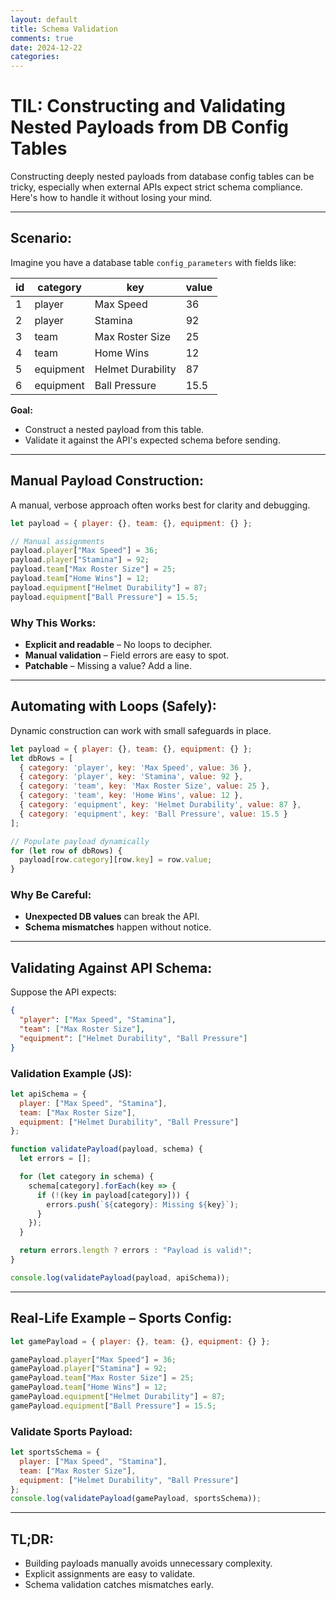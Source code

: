 ```yaml
---
layout: default
title: Schema Validation
comments: true
date: 2024-12-22
categories:
---
```

# TIL: Constructing and Validating Nested Payloads from DB Config Tables

Constructing deeply nested payloads from database config tables can be tricky, especially when external APIs expect strict schema compliance. Here's how to handle it without losing your mind.

---

## Scenario:
Imagine you have a database table `config_parameters` with fields like:

| id  | category  | key                            | value   |
|-----|-----------|--------------------------------|---------|
| 1   | player    | Max Speed                      | 36      |
| 2   | player    | Stamina                        | 92      |
| 3   | team      | Max Roster Size                | 25      |
| 4   | team      | Home Wins                      | 12      |
| 5   | equipment | Helmet Durability              | 87      |
| 6   | equipment | Ball Pressure                  | 15.5    |

**Goal:**
- Construct a nested payload from this table.
- Validate it against the API's expected schema before sending.

---

## Manual Payload Construction:
A manual, verbose approach often works best for clarity and debugging.

```javascript
let payload = { player: {}, team: {}, equipment: {} };

// Manual assignments
payload.player["Max Speed"] = 36;
payload.player["Stamina"] = 92;
payload.team["Max Roster Size"] = 25;
payload.team["Home Wins"] = 12;
payload.equipment["Helmet Durability"] = 87;
payload.equipment["Ball Pressure"] = 15.5;
```

### Why This Works:
- **Explicit and readable** – No loops to decipher.
- **Manual validation** – Field errors are easy to spot.
- **Patchable** – Missing a value? Add a line.

---

## Automating with Loops (Safely):
Dynamic construction can work with small safeguards in place.

```javascript
let payload = { player: {}, team: {}, equipment: {} };
let dbRows = [
  { category: 'player', key: 'Max Speed', value: 36 },
  { category: 'player', key: 'Stamina', value: 92 },
  { category: 'team', key: 'Max Roster Size', value: 25 },
  { category: 'team', key: 'Home Wins', value: 12 },
  { category: 'equipment', key: 'Helmet Durability', value: 87 },
  { category: 'equipment', key: 'Ball Pressure', value: 15.5 }
];

// Populate payload dynamically
for (let row of dbRows) {
  payload[row.category][row.key] = row.value;
}
```

### Why Be Careful:
- **Unexpected DB values** can break the API.
- **Schema mismatches** happen without notice.

---

## Validating Against API Schema:
Suppose the API expects:

```json
{
  "player": ["Max Speed", "Stamina"],
  "team": ["Max Roster Size"],
  "equipment": ["Helmet Durability", "Ball Pressure"]
}
```

### Validation Example (JS):

```javascript
let apiSchema = {
  player: ["Max Speed", "Stamina"],
  team: ["Max Roster Size"],
  equipment: ["Helmet Durability", "Ball Pressure"]
};

function validatePayload(payload, schema) {
  let errors = [];

  for (let category in schema) {
    schema[category].forEach(key => {
      if (!(key in payload[category])) {
        errors.push(`${category}: Missing ${key}`);
      }
    });
  }

  return errors.length ? errors : "Payload is valid!";
}

console.log(validatePayload(payload, apiSchema));
```

---

## Real-Life Example – Sports Config:

```javascript
let gamePayload = { player: {}, team: {}, equipment: {} };

gamePayload.player["Max Speed"] = 36;
gamePayload.player["Stamina"] = 92;
gamePayload.team["Max Roster Size"] = 25;
gamePayload.team["Home Wins"] = 12;
gamePayload.equipment["Helmet Durability"] = 87;
gamePayload.equipment["Ball Pressure"] = 15.5;
```

### Validate Sports Payload:

```javascript
let sportsSchema = {
  player: ["Max Speed", "Stamina"],
  team: ["Max Roster Size"],
  equipment: ["Helmet Durability", "Ball Pressure"]
};
console.log(validatePayload(gamePayload, sportsSchema));
```

---

## TL;DR:
- Building payloads manually avoids unnecessary complexity.
- Explicit assignments are easy to validate.
- Schema validation catches mismatches early.

